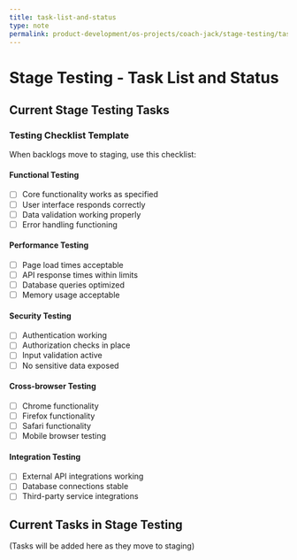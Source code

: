 ```yaml
---
title: task-list-and-status
type: note
permalink: product-development/os-projects/coach-jack/stage-testing/task-list-and-status
---
```


# Stage Testing - Task List and Status

## Current Stage Testing Tasks

### Testing Checklist Template
When backlogs move to staging, use this checklist:

#### Functional Testing
- [ ] Core functionality works as specified
- [ ] User interface responds correctly
- [ ] Data validation working properly
- [ ] Error handling functioning

#### Performance Testing  
- [ ] Page load times acceptable
- [ ] API response times within limits
- [ ] Database queries optimized
- [ ] Memory usage acceptable

#### Security Testing
- [ ] Authentication working
- [ ] Authorization checks in place
- [ ] Input validation active
- [ ] No sensitive data exposed

#### Cross-browser Testing
- [ ] Chrome functionality
- [ ] Firefox functionality  
- [ ] Safari functionality
- [ ] Mobile browser testing

#### Integration Testing
- [ ] External API integrations working
- [ ] Database connections stable
- [ ] Third-party service integrations

## Current Tasks in Stage Testing
(Tasks will be added here as they move to staging)